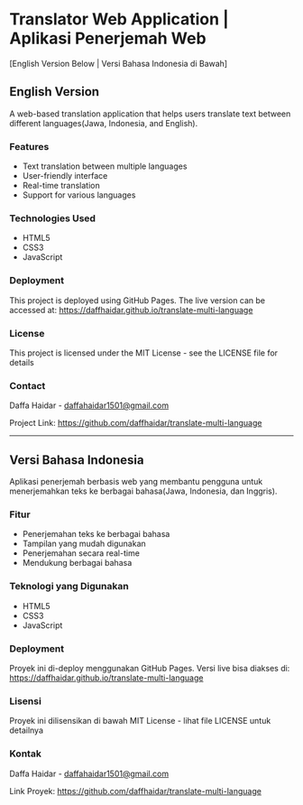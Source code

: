 # Translator Web Application | Aplikasi Penerjemah Web

[English Version Below | Versi Bahasa Indonesia di Bawah]

## English Version

A web-based translation application that helps users translate text between different languages(Jawa, Indonesia, and English).

### Features

- Text translation between multiple languages
- User-friendly interface
- Real-time translation
- Support for various languages

### Technologies Used

- HTML5
- CSS3
- JavaScript

### Deployment

This project is deployed using GitHub Pages. The live version can be accessed at: https://daffhaidar.github.io/translate-multi-language

### License

This project is licensed under the MIT License - see the LICENSE file for details

### Contact

Daffa Haidar - daffahaidar1501@gmail.com

Project Link: https://github.com/daffhaidar/translate-multi-language

---

## Versi Bahasa Indonesia

Aplikasi penerjemah berbasis web yang membantu pengguna untuk menerjemahkan teks ke berbagai bahasa(Jawa, Indonesia, dan Inggris).

### Fitur

- Penerjemahan teks ke berbagai bahasa
- Tampilan yang mudah digunakan
- Penerjemahan secara real-time
- Mendukung berbagai bahasa

### Teknologi yang Digunakan

- HTML5
- CSS3
- JavaScript

### Deployment

Proyek ini di-deploy menggunakan GitHub Pages. Versi live bisa diakses di: https://daffhaidar.github.io/translate-multi-language

### Lisensi

Proyek ini dilisensikan di bawah MIT License - lihat file LICENSE untuk detailnya

### Kontak

Daffa Haidar - daffahaidar1501@gmail.com

Link Proyek: https://github.com/daffhaidar/translate-multi-language
